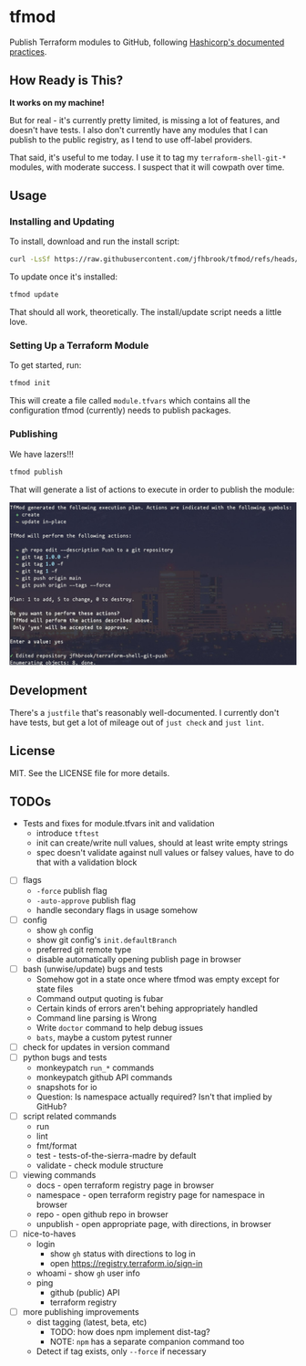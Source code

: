 # tfmod

Publish Terraform modules to GitHub, following
[Hashicorp's documented practices](https://developer.hashicorp.com/terraform/registry/modules/publish).

## How Ready is This?

**It works on my machine!**

But for real - it's currently pretty limited, is missing a lot of features,
and doesn't have tests. I also don't currently have any modules that I can
publish to the public registry, as I tend to use off-label providers.

That said, it's useful to me today. I use it to tag my `terraform-shell-git-*`
modules, with moderate success. I suspect that it will cowpath over time.

## Usage

### Installing and Updating

To install, download and run the install script:

```sh
curl -LsSf https://raw.githubusercontent.com/jfhbrook/tfmod/refs/heads/main/install.sh 
```

To update once it's installed:

```sh
tfmod update
```

That should all work, theoretically. The install/update script needs a little love.

### Setting Up a Terraform Module

To get started, run:

```sh
tfmod init
```

This will create a file called `module.tfvars` which contains all the
configuration tfmod (currently) needs to publish packages.

### Publishing

We have lazers!!!

```sh
tfmod publish
```

That will generate a list of actions to execute in order to publish the
module:

![](https://github.com/jfhbrook/tfmod/blob/main/img/publish.jpg?raw=true)

## Development

There's a `justfile` that's reasonably well-documented. I currently don't
have tests, but get a lot of mileage out of `just check` and `just lint`.

## License

MIT. See the LICENSE file for more details.

## TODOs

- Tests and fixes for module.tfvars init and validation
  - introduce `tftest`
  - init can create/write null values, should at least write empty strings
  - spec doesn't validate against null values or falsey values, have to do that
    with a validation block
- [ ] flags
  - `-force` publish flag
  - `-auto-approve` publish flag
  - handle secondary flags in usage somehow
- [ ] config
  - show `gh` config
  - show git config's `init.defaultBranch`
  - preferred git remote type
  - disable automatically opening publish page in browser
- [ ] bash (unwise/update) bugs and tests
  - Somehow got in a state once where tfmod was empty except for state files
  - Command output quoting is fubar
  - Certain kinds of errors aren't behing appropriately handled
  - Command line parsing is Wrong
  - Write `doctor` command to help debug issues
  - `bats`, maybe a custom pytest runner
- [ ] check for updates in version command
- [ ] python bugs and tests
  - monkeypatch `run_*` commands
  - monkeypatch github API commands
  - snapshots for io
  - Question: Is namespace actually required? Isn't that implied by GitHub?
- [ ] script related commands
  - run
  - lint
  - fmt/format
  - test - tests-of-the-sierra-madre by default
  - validate - check module structure
- [ ] viewing commands
  - docs - open terraform registry page in browser
  - namespace - open terraform registry page for namespace in browser
  - repo - open github repo in browser
  - unpublish - open appropriate page, with directions, in browser
- [ ] nice-to-haves
  - login
    - show `gh` status with directions to log in
    - open <https://registry.terraform.io/sign-in>
  - whoami - show `gh` user info
  - ping
    - github (public) API
    - terraform registry
- [ ] more publishing improvements
  - dist tagging (latest, beta, etc)
    - TODO: how does npm implement dist-tag?
    - NOTE: `npm` has a separate companion command too
  - Detect if tag exists, only `--force` if necessary
